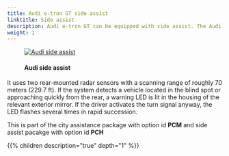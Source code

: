 ```yaml
---
title: Audi e-tron GT side assist
linktitle: Side assist
description: Audi e-tron GT can be equipped with side assist. The Audi side assist lane-changing assistant helps the driver to change lanes at driving speeds of 15 km/h (9.3 mph) and faster.
weight: 1
---
```


<!-- markdownlint-disable MD033 -->
<figure>
    <a href="https://media.electrichasgoneaudi.net/multimedia/models/e-tron/technology/drivingassistance/sideassist/audisideassist.jpg">
        <img src="https://media.electrichasgoneaudi.net/multimedia/models/e-tron/technology/drivingassistance/sideassist/audisideassists.jpg"
        alt="Audi side assist" title="Audi side assist">
    </a>
    <figcaption><h4>Audi side assist</h4></figcaption>
</figure>

 It uses two rear-mounted radar sensors with a scanning range of roughly 70 meters (229.7 ft). If the system detects a vehicle located in the blind spot or approaching quickly from the rear, a warning LED is lit in the housing of the relevant exterior mirror. If the driver activates the turn signal anyway, the LED flashes several times in rapid succession.

This is part of the city assistance package with option id **PCM** and side assist pacakge with option id **PCH**

{{% children description="true" depth="1" %}}
